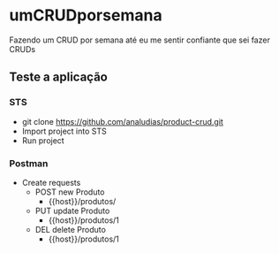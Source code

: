 # umCRUDporsemana

Fazendo um CRUD por semana até eu me sentir confiante que sei fazer CRUDs

## Teste a aplicação

### STS
- git clone https://github.com/analudias/product-crud.git
- Import project into STS
- Run project

### Postman
- Create requests
  - POST new Produto
    - {{host}}/produtos/
  - PUT update Produto
    - {{host}}/produtos/1
  - DEL delete Produto
    - {{host}}/produtos/1
